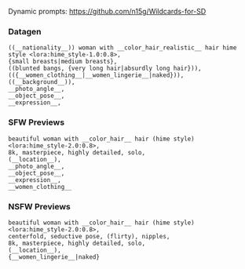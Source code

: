 Dynamic prompts: https://github.com/n15g/Wildcards-for-SD

### Datagen
```
((__nationality__)) woman with __color_hair_realistic__ hair hime style <lora:hime_style-1.0:0.8>,
{small breasts|medium breasts},
((blunted bangs, {very long hair|absurdly long hair})),
(({__women_clothing__|__women_lingerie__|naked})),
((__background__)),
__photo_angle__,
__object_pose__,
__expression__,
```

### SFW Previews

```
beautiful woman with __color_hair__ hair (hime style) <lora:hime_style-2.0:0.8>,
8k, masterpiece, highly detailed, solo,
(__location__),
__photo_angle__,
__object_pose__,
__expression__,
__women_clothing__
```

### NSFW Previews

```
beautiful woman with __color_hair__ hair (hime style) <lora:hime_style-2.0:0.8>,
centerfold, seductive pose, (flirty), nipples,
8k, masterpiece, highly detailed, solo,
(__location__),
{__women_lingerie__|naked}
```